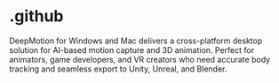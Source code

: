 # .github
DeepMotion for Windows and Mac delivers a cross-platform desktop solution for AI-based motion capture and 3D animation. Perfect for animators, game developers, and VR creators who need accurate body tracking and seamless export to Unity, Unreal, and Blender.
